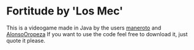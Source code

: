 # Fortitude by 'Los Mec'  
This is a videogame made in Java by the users [maneroto](https://github.com/maneroto) and [AlonsoOropeza](https://github.com/AlonsoOropeza) 
If you want to use the code feel free to download it, just quote it please.
